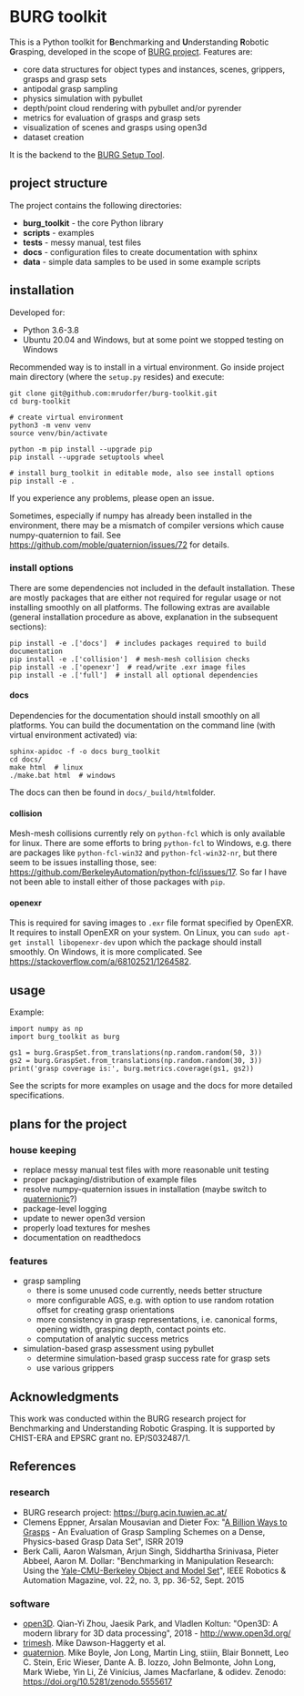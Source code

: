 # BURG toolkit

This is a Python toolkit for **B**enchmarking and **U**nderstanding **R**obotic **G**rasping, developed 
in the scope of [BURG project](#references). Features are:
- core data structures for object types and instances, scenes, grippers, grasps and grasp sets
- antipodal grasp sampling
- physics simulation with pybullet
- depth/point cloud rendering with pybullet and/or pyrender
- metrics for evaluation of grasps and grasp sets
- visualization of scenes and grasps using open3d
- dataset creation

It is the backend to the [BURG Setup Tool](https://github.com/markus-suchi/burg-toolkit-gui).

## project structure

The project contains the following directories:
- **burg_toolkit** - the core Python library
- **scripts** - examples
- **tests** - messy manual, test files
- **docs** - configuration files to create documentation with sphinx
- **data** - simple data samples to be used in some example scripts

## installation

Developed for:
- Python 3.6-3.8
- Ubuntu 20.04 and Windows, but at some point we stopped testing on Windows

Recommended way is to install in a virtual environment.
Go inside project main directory (where the `setup.py` resides) and execute:

```
git clone git@github.com:mrudorfer/burg-toolkit.git
cd burg-toolkit

# create virtual environment
python3 -m venv venv
source venv/bin/activate

python -m pip install --upgrade pip
pip install --upgrade setuptools wheel

# install burg_toolkit in editable mode, also see install options
pip install -e .
```
If you experience any problems, please open an issue.

Sometimes, especially if numpy has already been installed in the environment, there may be a mismatch of compiler versions which cause numpy-quaternion to fail. See https://github.com/moble/quaternion/issues/72 for details.

### install options

There are some dependencies not included in the default installation.
These are mostly packages that are either not required for regular usage or not installing smoothly on all platforms.
The following extras are available (general installation procedure as above, explanation in the subsequent sections):
```
pip install -e .['docs']  # includes packages required to build documentation
pip install -e .['collision']  # mesh-mesh collision checks
pip install -e .['openexr']  # read/write .exr image files
pip install -e .['full']  # install all optional dependencies
```

#### docs

Dependencies for the documentation should install smoothly on all platforms.
You can build the documentation on the command line (with virtual environment activated) via:

```
sphinx-apidoc -f -o docs burg_toolkit
cd docs/
make html  # linux
./make.bat html  # windows
```

The docs can then be found in `docs/_build/html`folder.


#### collision

Mesh-mesh collisions currently rely on `python-fcl` which is only available for linux.
There are some efforts to bring `python-fcl` to Windows, e.g. there are packages like
`python-fcl-win32` and `python-fcl-win32-nr`, but there seem to be issues installing those, see:
 https://github.com/BerkeleyAutomation/python-fcl/issues/17.
So far I have not been able to install either of those packages with `pip`.

#### openexr

This is required for saving images to `.exr` file format specified by OpenEXR.
It requires to install OpenEXR on your system.
On Linux, you can `sudo apt-get install libopenexr-dev` upon which the package should install smoothly.
On Windows, it is more complicated.
See https://stackoverflow.com/a/68102521/1264582.

## usage

Example:

```
import numpy as np
import burg_toolkit as burg

gs1 = burg.GraspSet.from_translations(np.random.random(50, 3))
gs2 = burg.GraspSet.from_translations(np.random.random(30, 3))
print('grasp coverage is:', burg.metrics.coverage(gs1, gs2))
```

See the scripts for more examples on usage and the docs for more detailed specifications.


## plans for the project

### house keeping

- replace messy manual test files with more reasonable unit testing
- proper packaging/distribution of example files
- resolve numpy-quaternion issues in installation (maybe switch to [quaternionic](https://github.com/moble/quaternionic)?)
- package-level logging
- update to newer open3d version
- properly load textures for meshes
- documentation on readthedocs

### features
- grasp sampling
    - there is some unused code currently, needs better structure
    - more configurable AGS, e.g. with option to use random rotation offset for creating grasp orientations
    - more consistency in grasp representations, i.e. canonical forms, opening width, grasping depth, contact points etc.
    - computation of analytic success metrics
- simulation-based grasp assessment using pybullet
    - determine simulation-based grasp success rate for grasp sets
    - use various grippers
    
## Acknowledgments

This work was conducted within the BURG research project for Benchmarking and Understanding Robotic Grasping. 
It is supported by CHIST-ERA and EPSRC grant no. EP/S032487/1.

## References

### research

- BURG research project: https://burg.acin.tuwien.ac.at/
- Clemens Eppner, Arsalan Mousavian and Dieter Fox: "[A Billion Ways to Grasps](https://sites.google.com/view/abillionwaystograsp) - An Evaluation of Grasp Sampling Schemes on a Dense, Physics-based Grasp Data Set", ISRR 2019
- Berk Calli, Aaron Walsman, Arjun Singh, Siddhartha Srinivasa, Pieter Abbeel, Aaron M. Dollar: "Benchmarking in Manipulation Research: Using the [Yale-CMU-Berkeley Object and Model Set](http://ycb-benchmarks.s3-website-us-east-1.amazonaws.com/)", IEEE Robotics & Automation Magazine, vol. 22, no. 3, pp. 36-52, Sept. 2015

### software

- [open3D](https://github.com/isl-org/Open3D). Qian-Yi Zhou, Jaesik Park, and Vladlen Koltun: "Open3D: A modern library for 3D data processing", 2018 - http://www.open3d.org/
- [trimesh](https://github.com/mikedh/trimesh). Mike Dawson-Haggerty et al.
- [quaternion](https://github.com/moble/quaternion). Mike Boyle, Jon Long, Martin Ling, stiiin, Blair Bonnett, Leo C. Stein, Eric Wieser, Dante A. B. Iozzo, John Belmonte, John Long, Mark Wiebe, Yin Li, Zé Vinícius, James Macfarlane, & odidev. Zenodo: https://doi.org/10.5281/zenodo.5555617
